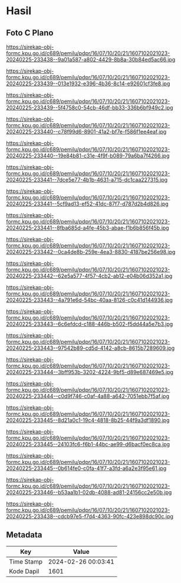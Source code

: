 # Hasil

## Foto C Plano

https://sirekap-obj-formc.kpu.go.id/c689/pemilu/pdpr/16/07/10/20/21/1607102021023-20240225-233438--9a01a587-a802-4429-8b8a-30b84ed5ac66.jpg

https://sirekap-obj-formc.kpu.go.id/c689/pemilu/pdpr/16/07/10/20/21/1607102021023-20240225-233439--013e1932-e396-4b36-8c14-e92601cf3fe8.jpg

https://sirekap-obj-formc.kpu.go.id/c689/pemilu/pdpr/16/07/10/20/21/1607102021023-20240225-233439--5f4758c0-54cb-46df-bb33-336b6bf949c2.jpg

https://sirekap-obj-formc.kpu.go.id/c689/pemilu/pdpr/16/07/10/20/21/1607102021023-20240225-233440--c78f99d6-8901-41a2-bf7e-f586f1ee4eaf.jpg

https://sirekap-obj-formc.kpu.go.id/c689/pemilu/pdpr/16/07/10/20/21/1607102021023-20240225-233440--19e84b81-c31e-4f9f-b089-79a6ba7f4266.jpg

https://sirekap-obj-formc.kpu.go.id/c689/pemilu/pdpr/16/07/10/20/21/1607102021023-20240225-233441--7dce5e77-4b1b-4631-a715-dc1caa227315.jpg

https://sirekap-obj-formc.kpu.go.id/c689/pemilu/pdpr/16/07/10/20/21/1607102021023-20240225-233441--5cf9ad13-ef52-41dc-87f7-d787d2b4d826.jpg

https://sirekap-obj-formc.kpu.go.id/c689/pemilu/pdpr/16/07/10/20/21/1607102021023-20240225-233441--8fba685d-a4fe-45b3-abae-f1b6b856f45b.jpg

https://sirekap-obj-formc.kpu.go.id/c689/pemilu/pdpr/16/07/10/20/21/1607102021023-20240225-233442--0ca4de8b-259e-4ea3-8830-4187be256e98.jpg

https://sirekap-obj-formc.kpu.go.id/c689/pemilu/pdpr/16/07/10/20/21/1607102021023-20240225-233442--62e5a577-4f57-4cb2-ab12-e04b06d352a1.jpg

https://sirekap-obj-formc.kpu.go.id/c689/pemilu/pdpr/16/07/10/20/21/1607102021023-20240225-233443--4a791e6d-54bc-40aa-8126-c0c41d144936.jpg

https://sirekap-obj-formc.kpu.go.id/c689/pemilu/pdpr/16/07/10/20/21/1607102021023-20240225-233443--6c6efdcd-c188-446b-b502-f5dd44a5e7b3.jpg

https://sirekap-obj-formc.kpu.go.id/c689/pemilu/pdpr/16/07/10/20/21/1607102021023-20240225-233443--97542b89-cd5d-4142-a8cb-8615b7289609.jpg

https://sirekap-obj-formc.kpu.go.id/c689/pemilu/pdpr/16/07/10/20/21/1607102021023-20240225-233444--3bff953b-3202-4224-9bf5-d89e687469e5.jpg

https://sirekap-obj-formc.kpu.go.id/c689/pemilu/pdpr/16/07/10/20/21/1607102021023-20240225-233444--c0d9f746-c0af-4a88-a642-7051ebb7f5af.jpg

https://sirekap-obj-formc.kpu.go.id/c689/pemilu/pdpr/16/07/10/20/21/1607102021023-20240225-233445--8d21a0c1-19c4-4818-8b25-44f9a3df1890.jpg

https://sirekap-obj-formc.kpu.go.id/c689/pemilu/pdpr/16/07/10/20/21/1607102021023-20240225-233445--24103fc6-f6b1-44bc-ae99-d6bacf0ec8ca.jpg

https://sirekap-obj-formc.kpu.go.id/c689/pemilu/pdpr/16/07/10/20/21/1607102021023-20240225-233445--0b614fe0-c0fa-41f7-a3fd-a6a2e3f95e61.jpg

https://sirekap-obj-formc.kpu.go.id/c689/pemilu/pdpr/16/07/10/20/21/1607102021023-20240225-233446--b53aa1b1-02db-4088-ad81-24156cc2e50b.jpg

https://sirekap-obj-formc.kpu.go.id/c689/pemilu/pdpr/16/07/10/20/21/1607102021023-20240225-233438--cdcb97e5-f7d4-4363-90fc-423e898dc90c.jpg


## Metadata

| Key        | Value               |
| ---------- | ------------------- |
| Time Stamp | 2024-02-26 00:03:41 |
| Kode Dapil | 1601                |



